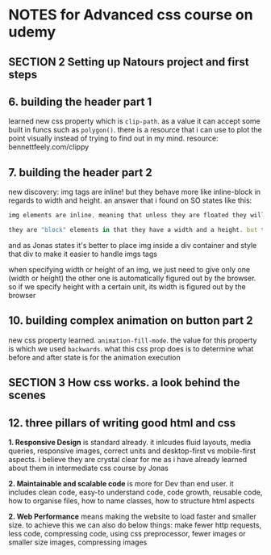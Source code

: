 # NOTES for Advanced css course on udemy

## SECTION 2 Setting up Natours project and first steps

## 6. building the header part 1

learned new css property which is `clip-path`. as a value it can accept some built in funcs such as `polygon()`. there is a resource that i can use to plot the point visually instead of trying to find out in my mind. resource: bennettfeely.com/clippy

## 7. building the header part 2

new discovery: img tags are inline! but they behave more like inline-block in regards to width and height. an answer that i found on SO states like this:

```js
img elements are inline, meaning that unless they are floated they will flow horizontally with text and other inline elements.

they are "block" elements in that they have a width and a height. but they behave more like "inline-block" in that respect.
```

and as Jonas states it's better to place img inside a div container and style that div to make it easier to handle imgs tags

when specifying width or height of an img, we just need to give only one (width or height) the other one is automatically figured out by the browser. so if we specify height with a certain unit, its width is figured out by the browser

## 10. building complex animation on button part 2

new css property learned. `animation-fill-mode`. the value for this property is which we used `backwards`. what this css prop does is to determine what before and after state is for the animation execution

## SECTION 3 How css works. a look behind the scenes

## 12. three pillars of writing good html and css

**1. Responsive Design** is standard already. it inlcudes fluid layouts, media queries, responsive images, correct units and desktop-first vs mobile-first aspects. i believe they are crystal clear for me as i have already learned about them in intermediate css course by Jonas

**2. Maintainable and scalable code** is more for Dev than end user. it includes clean code, easy-to understand code, code growth, reusable code, how to organise files, how to name classes, how to structure html aspects

**2. Web Performance** means making the website to load faster and smaller size. to achieve this we can also do below things: make fewer http requests, less code, compressing code, using css preprocessor, fewer images or smaller size images, compressing images
